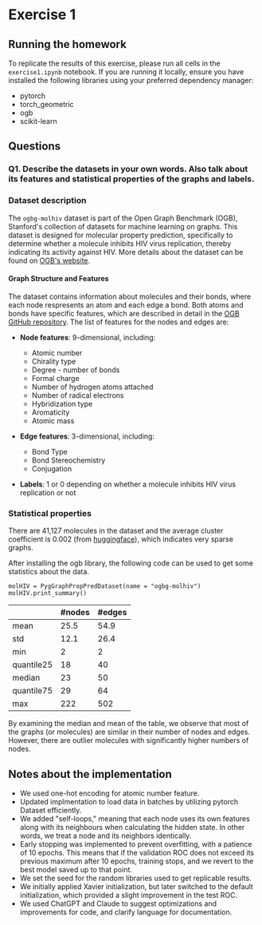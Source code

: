 # Exercise 1

## Running the homework

To replicate the results of this exercise, please run all cells in the `exercise1.ipynb` notebook. If you are running it locally, ensure you have installed the following libraries using your preferred dependency manager:

- pytorch
- torch_geometric
- ogb
- scikit-learn

## Questions

### Q1. Describe the datasets in your own words. Also talk about its features and statistical properties of the graphs and labels.

### Dataset description

The `ogbg-molhiv` dataset is part of the Open Graph Benchmark (OGB), Stanford's collection of datasets for machine learning on graphs. This dataset is designed for molecular property prediction, specifically to determine whether a molecule inhibits HIV virus replication, thereby indicating its activity against HIV. More details about the dataset can be found on [OGB's website](https://ogb.stanford.edu/docs/graphprop/#ogbg-mol).

#### Graph Structure and Features

The dataset contains information about molecules and their bonds, where each node respresents an atom and each edge a bond. Both atoms and bonds have specific features, which are described in detail in the [OGB GitHub repository](https://github.com/snap-stanford/ogb/blob/master/ogb/utils/features.py). The list of features for the nodes and edges are:

- **Node features**: 9-dimensional, including:
  - Atomic number
  - Chirality type
  - Degree - number of bonds
  - Formal charge
  - Number of hydrogen atoms attached
  - Number of radical electrons
  - Hybridization type
  - Aromaticity
  - Atomic mass
- **Edge features**: 3-dimensional, including:

  - Bond Type
  - Bond Stereochemistry
  - Conjugation

- **Labels**: 1 or 0 depending on whether a molecule inhibits HIV virus replication or not

### Statistical properties

There are 41,127 molecules in the dataset and the average cluster coefficient is 0.002 (from [huggingface](https://huggingface.co/datasets/OGB/ogbg-molhiv)), which indicates very sparse graphs.

After installing the ogb library, the following code can be used to get some statistics about the data.

```python3
molHIV = PygGraphPropPredDataset(name = "ogbg-molhiv")
molHIV.print_summary()
```

|            | #nodes | #edges |
| ---------- | ------ | ------ |
| mean       | 25.5   | 54.9   |
| std        | 12.1   | 26.4   |
| min        | 2      | 2      |
| quantile25 | 18     | 40     |
| median     | 23     | 50     |
| quantile75 | 29     | 64     |
| max        | 222    | 502    |

By examining the median and mean of the table, we observe that most of the graphs (or molecules) are similar in their number of nodes and edges. However, there are outlier molecules with significantly higher numbers of nodes.

## Notes about the implementation

- We used one-hot encoding for atomic number feature.
- Updated implmentation to load data in batches by utilizing pytorch Dataset efficiently.
- We added "self-loops," meaning that each node uses its own features along with its neighbours when calculating the hidden state. In other words, we treat a node and its neighbors identically.
- Early stopping was implemented to prevent overfitting, with a patience of 10 epochs. This means that if the validation ROC does not exceed its previous maximum after 10 epochs, training stops, and we revert to the best model saved up to that point.
- We set the seed for the random libraries used to get replicable results.
- We initially applied Xavier initialization, but later switched to the default initialization, which provided a slight improvement in the test ROC.
- We used ChatGPT and Claude to suggest optimizations and improvements for code, and clarify language for documentation.
